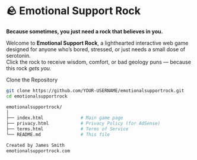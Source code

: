 # 🪨 Emotional Support Rock

**Because sometimes, you just need a rock that believes in you.**

Welcome to **Emotional Support Rock**, a lighthearted interactive web game designed for anyone who’s bored, stressed, or just needs a small dose of serotonin.  
Click the rock to receive wisdom, comfort, or bad geology puns — because this rock *gets you.*

Clone the Repository
```bash
git clone https://github.com/YOUR-USERNAME/emotionalsupportrock.git
cd emotionalsupportrock

emotionalsupportrock/
│
├── index.html              # Main game page
├── privacy.html            # Privacy Policy (for AdSense)
├── terms.html              # Terms of Service
└── README.md               # This file

Created by James Smith
emotionalsupportrock.com
